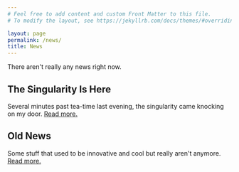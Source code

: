 ```yaml
---
# Feel free to add content and custom Front Matter to this file.
# To modify the layout, see https://jekyllrb.com/docs/themes/#overriding-theme-defaults

layout: page
permalink: /news/
title: News
---
```


There aren't really any news right now.


## The Singularity Is Here

Several minutes past tea-time last evening, the singularity came
knocking on my door. <a href="/">Read more.</a>


## Old News

Some stuff that used to be innovative and cool but really aren't
anymore. <a href="/">Read more.</a>




